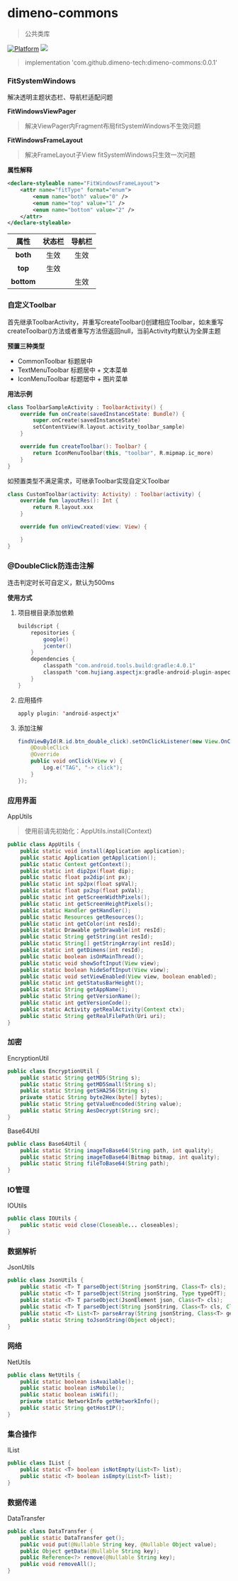# dimeno-commons
> 公共类库

[![Platform](https://img.shields.io/badge/Platform-Android-00CC00.svg?style=flat)](https://www.android.com)
[![](https://jitpack.io/v/dimeno-tech/dimeno-commons.svg)](https://jitpack.io/#dimeno-tech/dimeno-commons)
> implementation 'com.github.dimeno-tech:dimeno-commons:0.0.1'

### FitSystemWindows
解决透明主题状态栏、导航栏适配问题

**FitWindowsViewPager**
> 解决ViewPager内Fragment布局fitSystemWindows不生效问题

**FitWindowsFrameLayout**
> 解决FrameLayout子View fitSystemWindows只生效一次问题

**属性解释**

``` xml
<declare-styleable name="FitWindowsFrameLayout">
    <attr name="fitType" format="enum">
        <enum name="both" value="0" />
        <enum name="top" value="1" />
        <enum name="bottom" value="2" />
    </attr>
</declare-styleable>
```

| 属性 | 状态栏 | 导航栏 |
| :-: | :-: | :-: |
| **both** | 生效 | 生效 |
| **top** | 生效 | |
| **bottom** |  | 生效 |

### 自定义Toolbar

首先继承ToolbarActivity，并重写createToolbar()创建相应Toolbar，如未重写createToolbar()方法或者重写方法但返回null，当前Activity均默认为全屏主题

**预置三种类型**

* CommonToolbar 标题居中
* TextMenuToolbar 标题居中 + 文本菜单
* IconMenuToolbar 标题居中 + 图片菜单

**用法示例**

``` kotlin
class ToolbarSampleActivity : ToolbarActivity() {
    override fun onCreate(savedInstanceState: Bundle?) {
        super.onCreate(savedInstanceState)
        setContentView(R.layout.activity_toolbar_sample)
    }

    override fun createToolbar(): Toolbar? {
        return IconMenuToolbar(this, "toolbar", R.mipmap.ic_more)
    }
}
```

如预置类型不满足需求，可继承Toolbar实现自定义Toolbar
``` kotlin
class CustomToolbar(activity: Activity) : Toolbar(activity) {
    override fun layoutRes(): Int {
        return R.layout.xxx
    }

    override fun onViewCreated(view: View) {

    }
}
```

### @DoubleClick防连击注解
连击判定时长可自定义，默认为500ms

**使用方式**

1. 项目根目录添加依赖

	``` java
	buildscript {
	    repositories {
	        google()
	        jcenter()
	    }
	    dependencies {
	        classpath "com.android.tools.build:gradle:4.0.1"
	        classpath 'com.hujiang.aspectjx:gradle-android-plugin-aspectjx:2.0.10'
	    }
	}
	```
2. 应用插件

	``` java
	apply plugin: 'android-aspectjx'
	```

3. 添加注解

	``` java
	findViewById(R.id.btn_double_click).setOnClickListener(new View.OnClickListener() {
	    @DoubleClick
	    @Override
	    public void onClick(View v) {
	        Log.e("TAG", "-> click");
	    }
	});
	```

### 应用界面
AppUtils
> 使用前请先初始化：AppUtils.install(Context)

``` java
public class AppUtils {
    public static void install(Application application);
    public static Application getApplication();
    public static Context getContext();
    public static int dip2px(float dip);
    public static float px2dip(int px);
    public static int sp2px(float spVal);
    public static float px2sp(float pxVal);
    public static int getScreenWidthPixels();
    public static int getScreenHeightPixels();
    public static Handler getHandler();
    public static Resources getResources();
    public static int getColor(int resId);
    public static Drawable getDrawable(int resId);
    public static String getString(int resId);
    public static String[] getStringArray(int resId);
    public static int getDimens(int resId);
    public static boolean isOnMainThread();
    public static void showSoftInput(View view);
    public static boolean hideSoftInput(View view);
    public static void setViewEnabled(View view, boolean enabled);
    public static int getStatusBarHeight();
    public static String getAppName();
    public static String getVersionName();
    public static int getVersionCode();
    public static Activity getRealActivity(Context ctx);
    public static String getRealFilePath(Uri uri);
}
```


### 加密
EncryptionUtil

``` java
public class EncryptionUtil {
    public static String getMD5(String s);
    public static String getMD5Small(String s);
    public static String getSHA256(String s);
    private static String byte2Hex(byte[] bytes);
    public static String getValueEncoded(String value);
    public static String AesDecrypt(String src);
}
```
Base64Util

``` java
public class Base64Util {
    public static String imageToBase64(String path, int quality);
    public static String imageToBase64(Bitmap bitmap, int quality);
    public static String fileToBase64(String path);
}
```

### IO管理
IOUtils

``` java
public class IOUtils {
    public static void close(Closeable... closeables);
}
```

### 数据解析
JsonUtils

``` java
public class JsonUtils {
    public static <T> T parseObject(String jsonString, Class<T> cls);
    public static <T> T parseObject(String jsonString, Type typeOfT);
    public static <T> T parseObject(JsonElement json, Class<T> cls);
    public static <T> T parseObject(String jsonString, Class<T> cls, Class<?>... generics);
    public static <T> List<T> parseArray(String jsonString, Class<T> generic);
    public static String toJsonString(Object object);
}
```

### 网络
NetUtils

``` java
public class NetUtils {
    public static boolean isAvailable();
    public static boolean isMobile();
    public static boolean isWifi();
    private static NetworkInfo getNetworkInfo();
    public static String getHostIP();
}
```

### 集合操作
IList

``` java
public class IList {
    public static <T> boolean isNotEmpty(List<T> list);
    public static <T> boolean isEmpty(List<T> list);
}
```

### 数据传递
DataTransfer

``` java
public class DataTransfer {
    public static DataTransfer get();
    public void put(@Nullable String key, @Nullable Object value);
    public Object getData(@Nullable String key);
    public Reference<?> remove(@Nullable String key);
    public void removeAll();
}
```